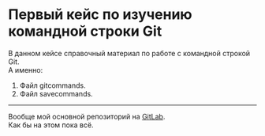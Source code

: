 # Первый кейс по изучению командной строки Git  
В данном кейсе справочный материал по работе с командной строкой Git.  
А именно:
1. Файл gitcommands.
2. Файл savecommands.  

---
Вообще мой основной репозиторий на [GitLab](https://gitlab.com/Belorad "Ivan Pertsev").  
Как бы на этом пока всё.